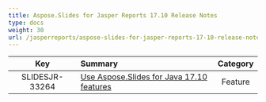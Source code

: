 ```yaml
---
title: Aspose.Slides for Jasper Reports 17.10 Release Notes
type: docs
weight: 30
url: /jasperreports/aspose-slides-for-jasper-reports-17-10-release-notes/
---
```


|**Key** |**Summary** |**Category** |
| :-: | :- | :-: |
|SLIDESJR-33264|[Use Aspose.Slides for Java 17.10 features](/slides/java/aspose-slides-for-java-17-10-release-notes/)|Feature|

